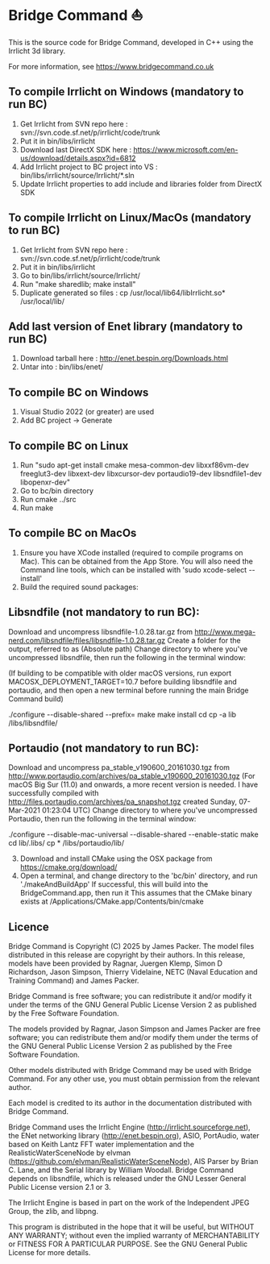 # Bridge Command ⛵

This is the source code for Bridge Command, developed in C++ using the
Irrlicht 3d library.

For more information, see https://www.bridgecommand.co.uk

## To compile Irrlicht on Windows (mandatory to run BC)
1) Get Irrlicht from SVN repo here : svn://svn.code.sf.net/p/irrlicht/code/trunk
2) Put it in bin/libs/irrlicht
3) Download last DirectX SDK here : https://www.microsoft.com/en-us/download/details.aspx?id=6812
4) Add Irrlicht project to BC project into VS : bin/libs/irrlicht/source/Irrlicht/*.sln
5) Update Irrlicht properties to add include and libraries folder from DirectX SDK

## To compile Irrlicht on Linux/MacOs (mandatory to run BC)
1) Get Irrlicht from SVN repo here : svn://svn.code.sf.net/p/irrlicht/code/trunk
2) Put it in bin/libs/irrlicht
3) Go to bin/libs/irrlicht/source/Irrlicht/ 
4) Run "make sharedlib; make install"
5) Duplicate generated so files : cp /usr/local/lib64/libIrrlicht.so* /usr/local/lib/

## Add last version of Enet library (mandatory to run BC)
1) Download tarball here : http://enet.bespin.org/Downloads.html
2) Untar into :  bin/libs/enet/

## To compile BC on Windows
1) Visual Studio 2022 (or greater) are used
2) Add BC project -> Generate

## To compile BC on Linux
1) Run "sudo apt-get install cmake mesa-common-dev libxxf86vm-dev freeglut3-dev libxext-dev libxcursor-dev portaudio19-dev libsndfile1-dev libopenxr-dev"
2) Go to bc/bin directory
3) Run cmake ../src 
4) Run make

## To compile BC on MacOs
1) Ensure you have XCode installed (required to compile programs on Mac). This can be obtained from the App Store. You will also need the Command line tools, which can be installed with 'sudo xcode-select --install'
2) Build the required sound packages:

## Libsndfile (not mandatory to run BC):
Download and uncompress libsndfile-1.0.28.tar.gz from http://www.mega-nerd.com/libsndfile/files/libsndfile-1.0.28.tar.gz
Create a folder for the output, referred to as <Somewhere> (Absolute path)
Change directory to where you've uncompressed libsndfile, then run the following in the terminal window:

(If building to be compatible with older macOS versions, run export MACOSX_DEPLOYMENT_TARGET=10.7 before building libsndfile and portaudio, and then open a new terminal before running the main Bridge Command build)

./configure --disable-shared --prefix=<Somewhere>
make
make install
cd <Somewhere>
cp -a lib <BridgeCommandSourceLocation>/libs/libsndfile/

## Portaudio (not mandatory to run BC):
Download and uncompress pa_stable_v190600_20161030.tgz from http://www.portaudio.com/archives/pa_stable_v190600_20161030.tgz
(For macOS Big Sur (11.0) and onwards, a more recent version is needed. 
I have successfully compiled with http://files.portaudio.com/archives/pa_snapshot.tgz created Sunday, 07-Mar-2021 01:23:04 UTC)
Change directory to where you've uncompressed Portaudio, then run the following in the terminal window:

./configure --disable-mac-universal --disable-shared --enable-static
make
cd lib/.libs/
cp * <BridgeCommandSourceLocation>/libs/portaudio/lib/

3) Download and install CMake using the OSX package from https://cmake.org/download/
4) Open a terminal, and change directory to the 'bc/bin' directory, and run './makeAndBuildApp'
If successful, this will build into the BridgeCommand.app, then run it
This assumes that the CMake binary exists at /Applications/CMake.app/Contents/bin/cmake


## Licence
Bridge Command is Copyright (C) 2025 by James Packer. The model files
distributed in this release are copyright by their authors. In this
release, models have been provided by Ragnar, Juergen Klemp, Simon D 
Richardson, Jason Simpson, Thierry Videlaine, NETC (Naval Education 
and Training Command) and James Packer.

Bridge Command is free software; you can redistribute it and/or 
modify it under the terms of the GNU General Public License Version 2
as published by the Free Software Foundation.

The models provided by Ragnar, Jason Simpson and James Packer are 
free software; you can redistribute them and/or modify them under the
terms of the GNU General Public License Version 2 as published by the
Free Software Foundation.

Other models distributed with Bridge Command may be used with Bridge 
Command. For any other use, you must obtain permission from the 
relevant author. 

Each model is credited to its author in the documentation distributed
with Bridge Command.

Bridge Command uses the Irrlicht Engine 
(http://irrlicht.sourceforge.net), the ENet networking library 
(http://enet.bespin.org), ASIO, PortAudio, water based on Keith Lantz
FFT water implementation and the RealisticWaterSceneNode by elvman
(https://github.com/elvman/RealisticWaterSceneNode), AIS Parser by 
Brian C. Lane, and the Serial library by William Woodall. Bridge 
Command depends on libsndfile, which is released under the GNU Lesser
General Public License version 2.1 or 3.

The Irrlicht Engine is based in part on the work of the Independent 
JPEG Group, the zlib, and libpng.

This program is distributed in the hope that it will be useful,
but WITHOUT ANY WARRANTY; without even the implied warranty of
MERCHANTABILITY or FITNESS FOR A PARTICULAR PURPOSE.  See the
GNU General Public License for more details.

